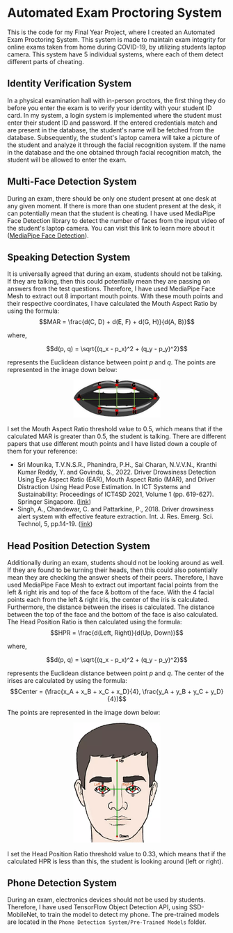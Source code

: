 # Automated Exam Proctoring System
This is the code for my Final Year Project, where I created an Automated Exam Proctoring System. This system is made to maintain exam integrity for online exams taken from home during COVID-19, by utilizing students laptop camera. This system have 5 individual systems, where each of them detect different parts of cheating.

## Identity Verification System
In a physical examination hall with in-person proctors, the first thing they do before you enter the exam is to verify your identity with your student ID card. In my system, a login system is implemented where the student must enter their student ID and password. If the entered credentials match and are present in the database, the student's name will be fetched from the database. Subsequently, the student's laptop camera will take a picture of the student and analyze it through the facial recognition system. If the name in the database and the one obtained through facial recognition match, the student will be allowed to enter the exam.

## Multi-Face Detection System
During an exam, there should be only one student present at one desk at any given moment. If there is more than one student present at the desk, it can potentially mean that the student is cheating. I have used MediaPipe Face Detection library to detect the number of faces from the input video of the student's laptop camera. You can visit this link to learn more about it ([MediaPipe Face Detection](https://github.com/google/mediapipe/blob/master/docs/solutions/face_detection.md)).

## Speaking Detection System
It is universally agreed that during an exam, students should not be talking. If they are talking, then this could potentially mean they are passing on answers from the test questions. Therefore, I have used MediaPipe Face Mesh to extract out 8 important mouth points. With these mouth points and their respective coordinates, I have calculated the Mouth Aspect Ratio by using the formula:
$$MAR = \frac{d(C, D) + d(E, F) + d(G, H)}{d(A, B)}$$

where,

$$d(p, q) = \sqrt{(q_x - p_x)^2 + (q_y - p_y)^2}$$

represents the Euclidean distance between point $p$ and $q$. The points are represented in the image down below:
<p align="center">
  <img src="https://github.com/blank-ed/Automated_Exam_Proctoring_System/blob/master/Necessary%20Files/Mouth%20Aspect%20Ratio.png" width="200" height="auto">
</p>

I set the Mouth Aspect Ratio threshold value to 0.5, which means that if the calculated MAR is greater than 0.5, the student is talking. There are different papers that use different mouth points and I have listed down a couple of them for your reference:
- Sri Mounika, T.V.N.S.R., Phanindra, P.H., Sai Charan, N.V.V.N., Kranthi Kumar Reddy, Y. and Govindu, S., 2022. Driver Drowsiness Detection Using Eye Aspect Ratio (EAR), Mouth Aspect Ratio (MAR), and Driver Distraction Using Head Pose Estimation. In ICT Systems and Sustainability: Proceedings of ICT4SD 2021, Volume 1 (pp. 619-627). Springer Singapore. ([link](https://link.springer.com/chapter/10.1007/978-981-16-5987-4_63))
- Singh, A., Chandewar, C. and Pattarkine, P., 2018. Driver drowsiness alert system with effective feature extraction. Int. J. Res. Emerg. Sci. Technol, 5, pp.14-19. ([link](https://ijrest.net/downloads/volume-5/issue-4/pid-ijrest-54201808.pdf))

## Head Position Detection System
Additionally during an exam, students should not be looking around as well. If they are found to be turning their heads, then this could also potentially mean they are checking the answer sheets of their peers. Therefore, I have used MediaPipe Face Mesh to extract out important facial points from the left & right iris and top of the face & bottom of the face. With the 4 facial points each from the left & right iris, the center of the iris is calculated. Furthermore, the distance between the irises is calculated. The distance between the top of the face and the bottom of the face is also calculated. The Head Position Ratio is then calculated using the formula:
$$HPR = \frac{d(Left, Right)}{d(Up, Down)}$$

where,

$$d(p, q) = \sqrt{(q_x - p_x)^2 + (q_y - p_y)^2}$$

represents the Euclidean distance between point $p$ and $q$. The center of the irises are calculated by using the formula:
$$Center = (\frac{x_A + x_B + x_C + x_D}{4}, \frac{y_A + y_B + y_C + y_D}{4})$$

The points are represented in the image down below:
<p align="center">
  <img src="https://github.com/blank-ed/Automated_Exam_Proctoring_System/blob/master/Necessary%20Files/Head%20Position%20Ratio.png" width="200" height="auto">
</p>

I set the Head Position Ratio threshold value to 0.33, which means that if the calculated HPR is less than this, the student is looking around (left or right).

## Phone Detection System
During an exam, electronics devices should not be used by students. Therefore, I have used TensorFlow Object Detection API, using SSD-MobileNet, to train the model to detect my phone. The pre-trained models are located in the `Phone Detection System/Pre-Trained Models` folder.
